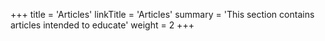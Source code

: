 +++
title = 'Articles'
linkTitle = 'Articles'
summary = 'This section contains articles intended to educate'
weight = 2
+++
